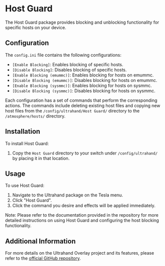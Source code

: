 # Host Guard

The Host Guard package provides blocking and unblocking functionality for specific hosts on your device.

## Configuration

The `config.ini` file contains the following configurations:

- `[Enable Blocking]`: Enables blocking of specific hosts.
- `[Disable Blocking]`: Disables blocking of specific hosts.
- `[Enable Blocking (emummc)]`: Enables blocking for hosts on emummc.
- `[Disable Blocking (emummc)]`: Disables blocking for hosts on emummc.
- `[Enable Blocking (sysmmc)]`: Enables blocking for hosts on sysmmc.
- `[Disable Blocking (sysmmc)]`: Disables blocking for hosts on sysmmc.

Each configuration has a set of commands that perform the corresponding actions. The commands include deleting existing host files and copying new host files from the `/config/ultrahand/Host Guard/` directory to the `/atmosphere/hosts/` directory.

## Installation

To install Host Guard:

1. Copy the `Host Guard` directory to your switch under `/config/ultrahand/` by placing it in that location.

## Usage

To use Host Guard:

1. Navigate to the Ultrahand package on the Tesla menu.
2. Click "Host Guard".
3. Click the command you desire and effects will be applied immediately.

Note: Please refer to the documentation provided in the repository for more detailed instructions on using Host Guard and configuring the host blocking functionality.

## Additional Information

For more details on the Ultrahand Overlay project and its features, please refer to the [official GitHub repository](https://github.com/ppkantorski/Ultrahand-Overlay).
